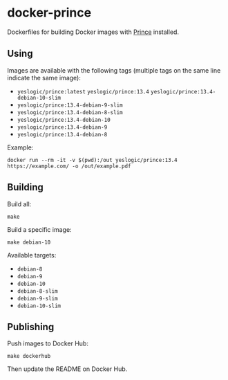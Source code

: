 # docker-prince

Dockerfiles for building Docker images with [Prince] installed.

## Using

Images are available with the following tags (multiple tags on the same line
indicate the same image):

* `yeslogic/prince:latest` `yeslogic/prince:13.4` `yeslogic/prince:13.4-debian-10-slim`
* `yeslogic/prince:13.4-debian-9-slim`
* `yeslogic/prince:13.4-debian-8-slim`
* `yeslogic/prince:13.4-debian-10`
* `yeslogic/prince:13.4-debian-9`
* `yeslogic/prince:13.4-debian-8`

Example:

```shell
docker run --rm -it -v $(pwd):/out yeslogic/prince:13.4 https://example.com/ -o /out/example.pdf
```

## Building

Build all:

    make

Build a specific image:

    make debian-10

Available targets:

* `debian-8`
* `debian-9`
* `debian-10`
* `debian-8-slim`
* `debian-9-slim`
* `debian-10-slim`

## Publishing

Push images to Docker Hub:

    make dockerhub

Then update the README on Docker Hub.

[Prince]: https://www.princexml.com/
